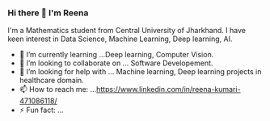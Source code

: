 ### Hi there 👋 I'm Reena
I'm a Mathematics student from Central University of Jharkhand.
I have keen interest in Data Science, Machine Learning, Deep learning, AI.
- 🌱 I’m currently learning ...Deep learning, Computer Vision.
- 👯 I’m looking to collaborate on ... Software Developement.
- 🤔 I’m looking for help with ... Machine learning, Deep learning projects in healthcare domain.
- 📫 How to reach me: ...https://www.linkedin.com/in/reena-kumari-471086118/
- ⚡ Fun fact: ... 

<!--
**reena4jan/reena4jan** is a ✨ _special_ ✨ repository because its `README.md` (this file) appears on your GitHub profile.

Here are some ideas to get you started:

- 🔭 I’m currently working on ...
- 🌱 I’m currently learning ...
- 👯 I’m looking to collaborate on ...
- 🤔 I’m looking for help with ...
- 💬 Ask me about ...
- 📫 How to reach me: ...https://www.linkedin.com/in/reena-kumari-471086118/
- 😄 Pronouns: ...
- ⚡ Fun fact: ...
-->
